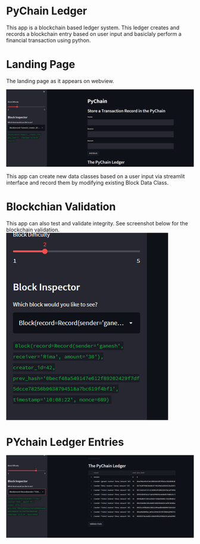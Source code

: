 # PyChain Ledger


This app is a blockchain based ledger system. This ledger creates and records a blockchain entry based on user input and basiclaly perform a financial transaction using python.

# Landing Page
The landing page as it appears on webview.

![Landing Page](./Resources/landing_page.png)

This app can create new data classes based on a user input via streamlit interface  and record them by modifying existing Block Data Class. 


# Blockchian Validation
This app can also test and validate integrity. See screenshot below for the blockchain validation. 
![Validation](./Resources/block_inspector.png)

# PYchain Ledger Entries
![Ledger](./Resources/image_3.png)

